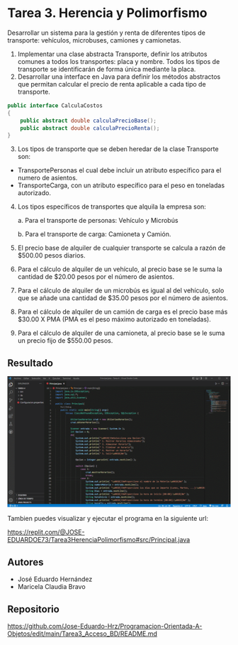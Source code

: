 # Tarea 3. Herencia y Polimorfismo

Desarrollar un sistema para la gestión y renta de diferentes tipos de transporte: vehículos, microbuses, camiones y camionetas.

1. Implementar una clase abstracta Transporte, definir los atributos comunes a todos los transportes: placa y nombre. Todos los tipos de transporte se identificarán de forma única mediante la placa.
2. Desarrollar una interface en Java para definir los métodos abstractos que permitan calcular el precio de renta aplicable a cada tipo de transporte.

```java
public interface CalculaCostos
{
    public abstract double calculaPrecioBase();
    public abstract double calculaPrecioRenta();
}
```

3. Los tipos de transporte que se deben heredar de la clase Transporte son: 
  - TransportePersonas el cual debe incluir un atributo específico para el numero de asientos. 
  - TransporteCarga, con un atributo específico para el peso en toneladas autorizado.

4. Los tipos específicos de transportes que alquila la empresa son:

    a. Para el transporte de personas: Vehículo y Microbús

    b. Para el transporte de carga: Camioneta y Camión.

5. El precio base de alquiler de cualquier transporte se calcula a razón de $500.00 pesos diarios.
6. Para el cálculo de alquiler de un vehículo, al precio base se le suma la cantidad de $20.00 pesos por el número de asientos.
7. Para el cálculo de alquiler de un microbús es igual al del vehículo, solo que se añade una cantidad de $35.00 pesos por el número de asientos.
8. Para el cálculo de alquiler de un camión de carga es el precio base más $30.00 X PMA (PMA es el peso máximo autorizado en toneladas).
9. Para el cálculo de alquiler de una camioneta, al precio base se le suma un precio fijo de $550.00 pesos.


## Resultado

<div align="center">
  <img src="https://github.com/Jose-Eduardo-Hrz/Programacion-Orientada-A-Objetos/blob/main/Tarea3_Acceso_BD/Resultado.gif" width="800">
 </div>

 Tambien puedes visualizar y ejecutar el programa en la siguiente url:

 https://replit.com/@JOSE-EDUARDOE73/Tarea3HerenciaPolimorfismo#src/Principal.java

## Autores

- José Eduardo Hernández
- Maricela Claudia Bravo

## Repositorio

https://github.com/Jose-Eduardo-Hrz/Programacion-Orientada-A-Objetos/edit/main/Tarea3_Acceso_BD/README.md